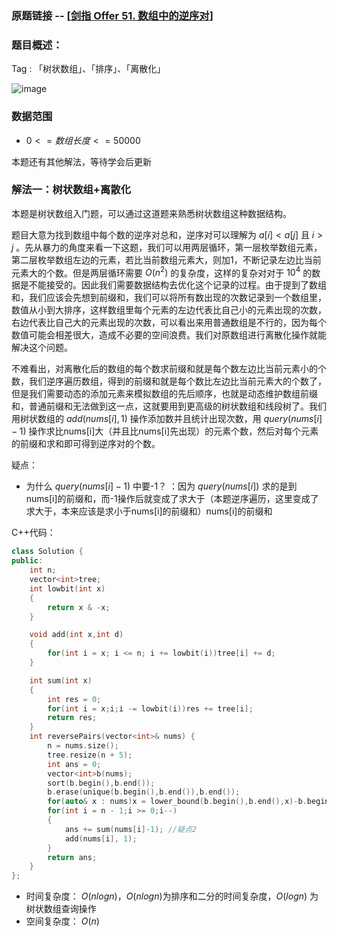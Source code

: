### 原题链接 -- [[剑指 Offer 51. 数组中的逆序对](https://leetcode.cn/problems/shu-zu-zhong-de-ni-xu-dui-lcof/)]

### 题目概述：
Tag : 「树状数组」、「排序」、「离散化」

![image](https://user-images.githubusercontent.com/99656524/201452385-f2346071-7ceb-4ccd-a1b0-c7e8dccb78e6.png)

### 数据范围
* $0 <= 数组长度 <= 50000$

本题还有其他解法，等待学会后更新

### 解法一：树状数组+离散化
本题是树状数组入门题，可以通过这道题来熟悉树状数组这种数据结构。

题目大意为找到数组中每个数的逆序对总和，逆序对可以理解为 $a[i] < a[j]$ 且 $i > j$ 。先从暴力的角度来看一下这题，我们可以用两层循环，第一层枚举数组元素，第二层枚举数组左边的元素，若比当前数组元素大，则加1，不断记录左边比当前元素大的个数。但是两层循环需要 $O(n^2)$ 的复杂度，这样的复杂对对于 $10^4$ 的数据是不能接受的。因此我们需要数据结构去优化这个记录的过程。由于提到了数组和，我们应该会先想到前缀和，我们可以将所有数出现的次数记录到一个数组里，数值从小到大排序，这样数组里每个元素的左边代表比自己小的元素出现的次数，右边代表比自己大的元素出现的次数，可以看出来用普通数组是不行的，因为每个数值可能会相差很大，造成不必要的空间浪费。我们对原数组进行离散化操作就能解决这个问题。

不难看出，对离散化后的数组的每个数求前缀和就是每个数左边比当前元素小的个数，我们逆序遍历数组，得到的前缀和就是每个数比左边比当前元素大的个数了，但是我们需要动态的添加元素来模拟数组的先后顺序，也就是动态维护数组前缀和，普通前缀和无法做到这一点，这就要用到更高级的树状数组和线段树了。我们用树状数组的 $add(nums[i], 1)$ 操作添加数并且统计出现次数，用 $query(nums[i]-1)$ 操作求比nums[i]大（并且比nums[i]先出现）的元素个数，然后对每个元素的前缀和求和即可得到逆序对的个数。

疑点：
* 为什么 $query(nums[i]-1)$ 中要-1？ ：因为 $query(nums[i])$ 求的是到nums[i]的前缀和，而-1操作后就变成了求大于（本题逆序遍历，这里变成了求大于，本来应该是求小于nums[i]的前缀和）nums[i]的前缀和 

C++代码：
```cpp
class Solution {
public:
    int n;
    vector<int>tree;
    int lowbit(int x)
    {
        return x & -x;
    }

    void add(int x,int d)
    {
        for(int i = x; i <= n; i += lowbit(i))tree[i] += d;
    }

    int sum(int x)
    {
        int res = 0;
        for(int i = x;i;i -= lowbit(i))res += tree[i];
        return res;
    }
    int reversePairs(vector<int>& nums) {
        n = nums.size();
        tree.resize(n + 5);
        int ans = 0;
        vector<int>b(nums);
        sort(b.begin(),b.end());
        b.erase(unique(b.begin(),b.end()),b.end());
        for(auto& x : nums)x = lower_bound(b.begin(),b.end(),x)-b.begin() + 1; 
        for(int i = n - 1;i >= 0;i--)
        {            
            ans += sum(nums[i]-1); //疑点2
            add(nums[i], 1);
        }
        return ans;
    }
};
```
* 时间复杂度： $O(nlogn)$，$O(nlogn)$为排序和二分的时间复杂度，$O(logn)$ 为树状数组查询操作
* 空间复杂度： $O(n)$ 

 
